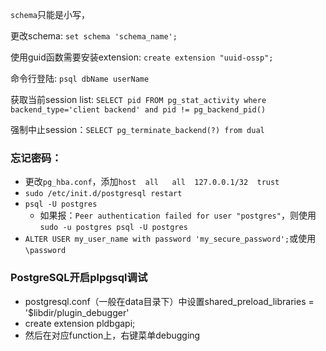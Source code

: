 `schema`只能是小写，

更改schema: `set schema 'schema_name';`

使用guid函数需要安装extension: `create extension "uuid-ossp";`

命令行登陆: `psql dbName userName`

获取当前session list: `SELECT pid FROM pg_stat_activity where backend_type='client backend' and pid != pg_backend_pid()`

强制中止session：`SELECT pg_terminate_backend(?) from dual`

### 忘记密码：
- 更改`pg_hba.conf`，添加`host  all   all  127.0.0.1/32  trust`
- `sudo /etc/init.d/postgresql restart`
- `psql -U postgres`
    - 如果报：`Peer authentication failed for user "postgres"`，则使用`sudo -u postgres psql -U postgres`
- `ALTER USER my_user_name with password 'my_secure_password';`或使用`\password`

### PostgreSQL开启plpgsql调试
- postgresql.conf（一般在data目录下）中设置shared_preload_libraries = '$libdir/plugin_debugger'
- create extension pldbgapi;
- 然后在对应function上，右键菜单debugging

